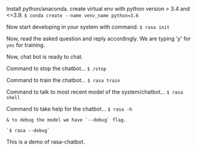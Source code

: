 Install python/anaconda.
create virtual env with python version > 3.4 and <=3.9.
    `$ conda create --name venv_name python=3.6`

Now start developing in your system with command:
    `$ rasa init`

Now, read the asked question and reply accordingly.
We are typing 'y' for `yes` for training.

Now, chat bot is ready to chat.

Command to stop the chatbot...
    `$ /stop`



Command to train the chatbot...
    `$ rasa train`


Command to talk to most recent model of the system/chatbot...
    `$ rasa shell`


Command to take help for the chatbot...
    `$ rasa -h`

    & to debug the model we have `--debug` flag.

    `$ rasa --debug`



This is a demo of rasa-chatbot.



